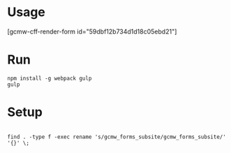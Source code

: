# Usage
[gcmw-cff-render-form id="59dbf12b734d1d18c05ebd21"]


# Run
```npm install
npm install -g webpack gulp
gulp
```
# Setup
```cd "/mnt/c/Users/arama/Documents/My Web Sites/GCMW-TEST/wp-content/plugins/wp_gcmw_forms_subsite"

find . -type f -exec rename 's/gcmw_forms_subsite/gcmw_forms_subsite/' '{}' \;
```